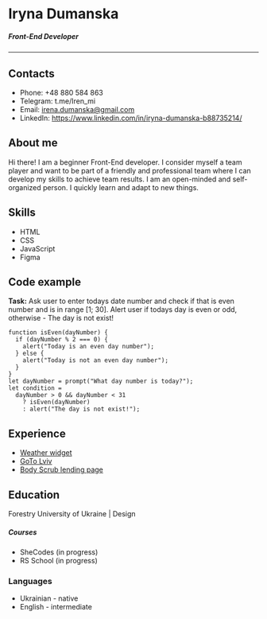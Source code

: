 # Iryna Dumanska

##### Front-End Developer

---

## Contacts

- Phone: +48 880 584 863
- Telegram: t.me/Iren_mi
- Email: irena.dumanska@gmail.com
- LinkedIn: https://www.linkedin.com/in/iryna-dumanska-b88735214/

## About me

Hi there! I am a beginner Front-End developer. I consider myself a team player and want to be part of a friendly and professional team where I can develop my skills to achieve team results. I am an open-minded and self-organized person. I quickly learn and adapt to new things.

## Skills

- HTML
- CSS
- JavaScript
- Figma

## Code example

**Task:**
Ask user to enter todays date number and check if that is even number and is in range [1; 30]. Alert user if todays day is even or odd, otherwise - The day is not exist!

```
function isEven(dayNumber) {
  if (dayNumber % 2 === 0) {
    alert("Today is an even day number");
  } else {
    alert("Today is not an even day number");
  }
}
let dayNumber = prompt("What day number is today?");
let condition =
  dayNumber > 0 && dayNumber < 31
    ? isEven(dayNumber)
    : alert("The day is not exist!");
```

## Experience

- [Weather widget](https://weather-widget2022.netlify.app/)
- [GoTo Lviv](https://go-to-lviv.netlify.app/)
- [Body Scrub lending page](https://www.shecodes.io/workshops/shecodes-basics-fce9b431-f74c-4260-a633-606494ff1757/projects/1212334)

## Education

Forestry University of Ukraine | Design

##### Courses

- SheCodes (in progress)
- RS School (in progress)

### Languages

- Ukrainian - native
- English - intermediate

